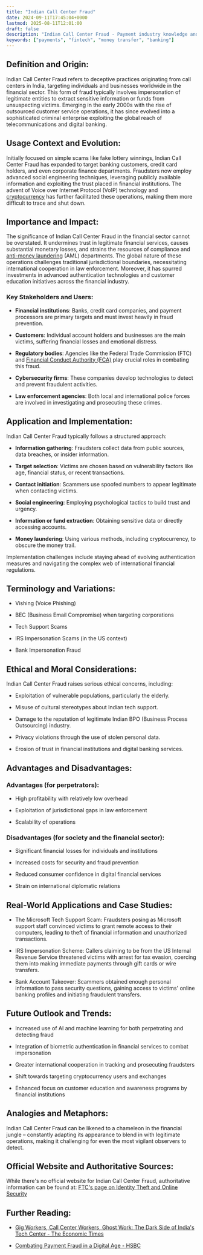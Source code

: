 ```yaml
---
title: "Indian Call Center Fraud"
date: 2024-09-11T17:45:04+0000
lastmod: 2025-08-11T12:01:00
draft: false
description: "Indian Call Center Fraud - Payment industry knowledge and insights"
keywords: ["payments", "fintech", "money transfer", "banking"]
---
```


## Definition and Origin:

Indian Call Center Fraud refers to deceptive practices originating from call centers in India, targeting individuals and businesses worldwide in the financial sector. This form of fraud typically involves impersonation of legitimate entities to extract sensitive information or funds from unsuspecting victims. Emerging in the early 2000s with the rise of outsourced customer service operations, it has since evolved into a sophisticated criminal enterprise exploiting the global reach of telecommunications and digital banking.

## Usage Context and Evolution:

Initially focused on simple scams like fake lottery winnings, Indian Call Center Fraud has expanded to target banking customers, credit card holders, and even corporate finance departments. Fraudsters now employ advanced social engineering techniques, leveraging publicly available information and exploiting the trust placed in financial institutions. The advent of Voice over Internet Protocol (VoIP) technology and [cryptocurrency](https://faisalkhan.com/learn/payments-wiki/cryptocurrency/) has further facilitated these operations, making them more difficult to trace and shut down.

## Importance and Impact:

The significance of Indian Call Center Fraud in the financial sector cannot be overstated. It undermines trust in legitimate financial services, causes substantial monetary losses, and strains the resources of compliance and [anti-money laundering](https://faisalkhan.com/learn/payments-wiki/anti-money-laundering-aml/) (AML) departments. The global nature of these operations challenges traditional jurisdictional boundaries, necessitating international cooperation in law enforcement. Moreover, it has spurred investments in advanced authentication technologies and customer education initiatives across the financial industry.

### Key Stakeholders and Users:

- **Financial institutions**: Banks, credit card companies, and payment processors are primary targets and must invest heavily in fraud prevention.

- **Customers**: Individual account holders and businesses are the main victims, suffering financial losses and emotional distress.

- **Regulatory bodies**: Agencies like the Federal Trade Commission (FTC) and [Financial Conduct Authority (FCA)](https://faisalkhanllc.xyz/resources/payments-wiki/f/financial-conduct-authority-fca/) play crucial roles in combating this fraud.

- **Cybersecurity firms**: These companies develop technologies to detect and prevent fraudulent activities.

- **Law enforcement agencies**: Both local and international police forces are involved in investigating and prosecuting these crimes.

## Application and Implementation:

Indian Call Center Fraud typically follows a structured approach:

- **Information gathering**: Fraudsters collect data from public sources, data breaches, or insider information.

- **Target selection**: Victims are chosen based on vulnerability factors like age, financial status, or recent transactions.

- **Contact initiation**: Scammers use spoofed numbers to appear legitimate when contacting victims.

- **Social engineering**: Employing psychological tactics to build trust and urgency.

- **Information or fund extraction**: Obtaining sensitive data or directly accessing accounts.

- **Money laundering**: Using various methods, including cryptocurrency, to obscure the money trail.

Implementation challenges include staying ahead of evolving authentication measures and navigating the complex web of international financial regulations.

## Terminology and Variations:

- Vishing (Voice Phishing)

- BEC (Business Email Compromise) when targeting corporations

- Tech Support Scams

- IRS Impersonation Scams (in the US context)

- Bank Impersonation Fraud

## Ethical and Moral Considerations:

Indian Call Center Fraud raises serious ethical concerns, including:

- Exploitation of vulnerable populations, particularly the elderly.

- Misuse of cultural stereotypes about Indian tech support.

- Damage to the reputation of legitimate Indian BPO (Business Process Outsourcing) industry.

- Privacy violations through the use of stolen personal data.

- Erosion of trust in financial institutions and digital banking services.

## Advantages and Disadvantages:

### Advantages (for perpetrators):

- High profitability with relatively low overhead

- Exploitation of jurisdictional gaps in law enforcement

- Scalability of operations

### Disadvantages (for society and the financial sector):

- Significant financial losses for individuals and institutions

- Increased costs for security and fraud prevention

- Reduced consumer confidence in digital financial services

- Strain on international diplomatic relations

## Real-World Applications and Case Studies:

- The Microsoft Tech Support Scam: Fraudsters posing as Microsoft support staff convinced victims to grant remote access to their computers, leading to theft of financial information and unauthorized transactions.

- IRS Impersonation Scheme: Callers claiming to be from the US Internal Revenue Service threatened victims with arrest for tax evasion, coercing them into making immediate payments through gift cards or wire transfers.

- Bank Account Takeover: Scammers obtained enough personal information to pass security questions, gaining access to victims' online banking profiles and initiating fraudulent transfers.

## Future Outlook and Trends:

- Increased use of AI and machine learning for both perpetrating and detecting fraud

- Integration of biometric authentication in financial services to combat impersonation

- Greater international cooperation in tracking and prosecuting fraudsters

- Shift towards targeting cryptocurrency users and exchanges

- Enhanced focus on customer education and awareness programs by financial institutions

## Analogies and Metaphors:

Indian Call Center Fraud can be likened to a chameleon in the financial jungle – constantly adapting its appearance to blend in with legitimate operations, making it challenging for even the most vigilant observers to detect.

## Official Website and Authoritative Sources:

While there's no official website for Indian Call Center Fraud, authoritative information can be found at: [FTC's page on Identity Theft and Online Security](https://consumer.ftc.gov/identity-theft-and-online-security)

## Further Reading:

- [Gig Workers, Call Center Workers, Ghost Work: The Dark Side of  India's Tech Center - The Economic Times ](https://economictimes.indiatimes.com/tech/technology/gigs-scams-ghost-work-the-dark-side-of-indias-tech-sector/articleshow/98896795.cms?from=mdr)

- [Combating Payment Fraud in a Digital Age - HSBC](https://www.gbm.hsbc.com/en-gb/insights/market-and-regulatory-insights/combating-payment-fraud)